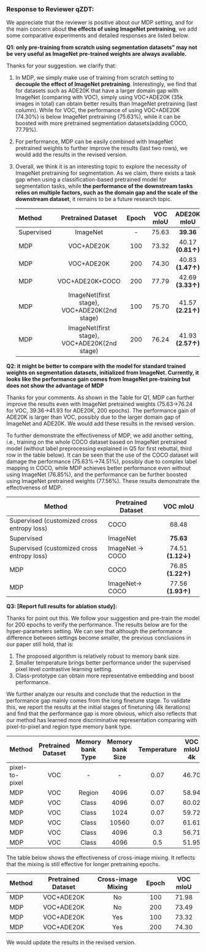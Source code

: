 ### **Response to Reviewer qZDT:**

We appreciate that the reviewer is positive about our MDP setting, and for the main concern about **the effects of using ImageNet pretraining**, we add some comparative experiments and detailed responses are listed below. 

**Q1: only pre-training from scratch using segmentation datasets" may not be very useful as ImageNet pre-trained weights are always available.**

Thanks for your suggestion.  we clarify that: 

1. In MDP, we simply make use of training from scratch setting to **decouple the effect of ImageNet pretraining**. Interestingly, we find that for datasets such as ADE20K that have a larger domain gap with ImageNet (comparing with VOC), simply using VOC+ADE20K (35k images in total) can obtain better results than ImageNet pretraining (last column). While for VOC, the performance of using VOC+ADE20K (74.30%) is below ImageNet pretraining (75.63%), while it can be boosted with more pretrained segmentation datasets(adding COCO, 77.79%).

2. For performance, MDP can be easily combined with ImageNet pretrained weights to further improve the results (last two rows), we would add the results in the revised version.

3. Overall, we think it is an interesting topic to explore the necessity of ImageNet pretraining for segmentation. As we claim, there exists a task gap when using a classification-based pretrained model for segmentation tasks, while **the performance of the downstream tasks relies on multiple factors, such as the domain gap and the scale of the downstream dataset**, it remains to be a future research topic. 

   | Method     |              Pretrained Dataset              | Epoch | VOC mIoU |        ADE20K mIoU        |
   | :--------- | :------------------------------------------: | :---: | :------: | :-----------------------: |
   | Supervised |                   ImageNet                   |   -   |  75.63   |         **39.36**         |
   | MDP        |                  VOC+ADE20K                  |  100  |  73.32   | 40.17 **(0.81$\uparrow$)** |
   | MDP        |                  VOC+ADE20K                  |  200  |  74.30   | 40.83 **(1.47$\uparrow$)** |
   | MDP        |               VOC+ADE20K+COCO                |  200  |  77.79   | 42.69 **(3.33$\uparrow$)** |
   | MDP        | ImageNet(first stage), VOC+ADE20K(2nd stage) |  100  |  75.70   | 41.57 **(2.21$\uparrow$)** |
   | MDP        | ImageNet(first stage), VOC+ADE20K(2nd stage) |  200  |  76.24   | 41.93 **(2.57$\uparrow$)** |

**Q2: it might be better to compare with the model for standard trained weights on segmentation datasets, initialized from ImageNet. Currently, it looks like the performance gain comes from ImageNet pre-training but does not show the advantage of MDP**  

Thanks for your comments. As shown in the Table for Q1, MDP can further improve the results even with ImageNet pretrained weights (75.63->76.24 for VOC, 39.36->41.93 for ADE20K, 200 epochs). The performance gain of ADE20K is larger than VOC, possibly due to the larger domain gap of ImageNet and ADE20K. We would add these results in the revised version.  

To further demonstrate the effectiveness of MDP, we add another setting, i.e.,  training on the whole COCO dataset based on ImageNet pretrained model  (without label preprocessing explained in Q5 for first rebuttal, third row in the table below). It can be seen that the use of the COCO dataset will damage the performance (75.63%->74.51%), possibly due to complex label mapping in COCO, while MDP achieves better performance even without using ImageNet (76.85%), and the performance can be further boosted using ImageNet pretrained weights (77.56%). These results demonstrate the effectiveness of MDP. 

| Method                                     | Pretrained Dataset |          VOC mIoU           |
| ------------------------------------------ | ------------------ | :-------------------------: |
| Supervised (customized cross entropy loss) | COCO               |            68.48            |
| Supervised                                 | ImageNet           |          **75.63**          |
| Supervised (customized cross entropy loss) | ImageNet -> COCO   | 74.51 **(1.12$\downarrow$)** |
| MDP                                        | COCO               |  76.85 **(1.22$\uparrow$)**  |
| MDP                                        | ImageNet-> COCO    |  77.56 **(1.93$\uparrow$)**  |

**Q3: [Report full results for ablation study]:**  

Thanks for point out this.  We follow your suggestion and pre-train the model for 200 epochs to verify the performance. The results below are for the hyper-parameters setting.  We can see that although the performance difference between settings become smaller, the previous conclusions in our paper still hold, that is:

1. The proposed algorithm is relatively robust to memory bank size.
2. Smaller temperature brings better performance under the supervised pixel level contrastive learning setting.
3. Class-prototype can obtain more representative embedding and boost performance.

We further analyze our results and conclude that the reduction in the performance gap mainly comes from the long finetune stage. To validate this, we report the results at the initial stages of finetuning (4k iterations) and find that the performance gap is more obvious, which also reflects that our method has learned more discriminative representation comparing with pixel-to-pixel and region type memory bank type.

| Method         | Pretrained Dataset | Memory bank Type | Memory bank Size | Temperature | VOC mIoU 4k | VOC mIoU 40k |
| :------------- | :----------------: | :--------------: | :--------------: | :---------: | :---------: | :----------: |
| pixel-to-pixel |        VOC         |        -         |        -         |    0.07     |    46.70    |    70.03     |
| MDP            |        VOC         |      Region      |       4096       |    0.07     |    58.94    |    70.11     |
| MDP            |        VOC         |      Class       |       4096       |    0.07     |    60.02    |    70.56     |
| MDP            |        VOC         |      Class       |       1024       |    0.07     |    59.72    |    70.48     |
| MDP            |        VOC         |      Class       |      10560       |    0.07     |    61.61    |    70.91     |
| MDP            |        VOC         |      Class       |       4096       |     0.3     |    56.71    |    70.09     |
| MDP            |        VOC         |      Class       |       4096       |     0.5     |    51.95    |    69.89     |

The table below shows the effectiveness of cross-image mixing. It reflects that the mixing is still effective for longer pretraining epochs.

| Method | Pretrained Dataset | Cross-image Mixing | Epoch | VOC mIoU |
| :----- | :----------------: | :----------------: | :---: | :------: |
| MDP    |     VOC+ADE20K     |         No         |  100  |  71.98   |
| MDP    |     VOC+ADE20K     |         No         |  200  |  73.49   |
| MDP    |     VOC+ADE20K     |        Yes         |  100  |  73.32   |
| MDP    |     VOC+ADE20K     |        Yes         |  200  |  74.30   |

We would update the results in the revised version.
